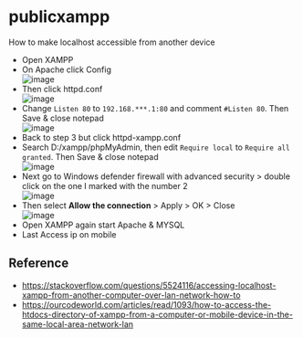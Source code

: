 # publicxampp
How to make localhost accessible from another device
- Open XAMPP
- On Apache click Config<br>
![image](https://user-images.githubusercontent.com/43540712/172327548-211d641b-efb4-46e6-ac45-144927b81430.png)
- Then click httpd.conf<br>
![image](https://user-images.githubusercontent.com/43540712/172327791-60908412-1b21-42f1-91af-a0ce15731eb1.png)
- Change ```Listen 80``` to  ```192.168.***.1:80``` and comment ```#Listen 80```. Then Save & close notepad <br>
![image](https://user-images.githubusercontent.com/43540712/172328152-f6b04859-8c38-428a-ae9f-3b2a3e3e5015.png)
- Back to step 3 but click httpd-xampp.conf 
- Search D:/xampp/phpMyAdmin, then edit ```Require local``` to ```Require all granted```. Then Save & close notepad<br>
![image](https://user-images.githubusercontent.com/43540712/172328987-9d33666d-1de8-4905-9faf-c444c5d33dbc.png)
- Next go to Windows defender firewall with advanced security > double click on the one I marked with the number 2 <br>
![image](https://user-images.githubusercontent.com/43540712/172329708-043d746d-b2a4-488d-9c59-1af3fd685130.png)
- Then select **Allow the connection** > Apply > OK > Close <br>
![image](https://user-images.githubusercontent.com/43540712/172330095-acf4f5a8-a326-4255-a974-044947217c8c.png)
- Open XAMPP again start Apache & MYSQL 
- Last Access ip on mobile 

## Reference
- https://stackoverflow.com/questions/5524116/accessing-localhost-xampp-from-another-computer-over-lan-network-how-to
- https://ourcodeworld.com/articles/read/1093/how-to-access-the-htdocs-directory-of-xampp-from-a-computer-or-mobile-device-in-the-same-local-area-network-lan

